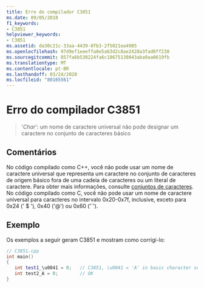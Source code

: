 ```yaml
---
title: Erro do compilador C3851
ms.date: 09/05/2018
f1_keywords:
- C3851
helpviewer_keywords:
- C3851
ms.assetid: da30c21c-33aa-4439-8fb3-2f5021ea4985
ms.openlocfilehash: 97d9ef1eeeffa0e5a63d2c8ae2428a3fad0ff238
ms.sourcegitcommit: 857fa6b530224fa6c18675138043aba9aa0619fb
ms.translationtype: MT
ms.contentlocale: pt-BR
ms.lasthandoff: 03/24/2020
ms.locfileid: "80165561"
---
```

# <a name="compiler-error-c3851"></a>Erro do compilador C3851

> '*Char*': um nome de caractere universal não pode designar um caractere no conjunto de caracteres básico

## <a name="remarks"></a>Comentários

No código compilado como C++, você não pode usar um nome de caractere universal que representa um caractere no conjunto de caracteres de origem básico fora de uma cadeia de caracteres ou um literal de caractere. Para obter mais informações, consulte [conjuntos de caracteres](../../cpp/character-sets.md). No código compilado como C, você não pode usar um nome de caractere universal para caracteres no intervalo 0x20-0x7f, inclusive, exceto para 0x24 (' $ '), 0x40 ('\@') ou 0x60 ('\`').

## <a name="example"></a>Exemplo

Os exemplos a seguir geram C3851 e mostram como corrigi-lo:

```cpp
// C3851.cpp
int main()
{
   int test1_\u0041 = 0;   // C3851, \u0041 = 'A' in basic character set
   int test2_A = 0;        // OK
}
```
